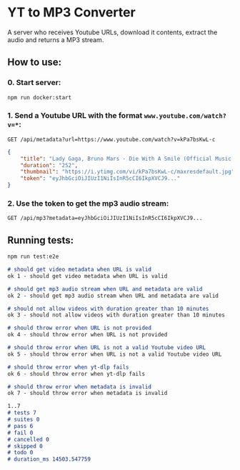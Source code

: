 # YT to MP3 Converter
A server who receives Youtube URLs, download it contents, extract the audio and returns a MP3 stream.


## How to use:
### 0. Start server:
```sh
npm run docker:start
```

### 1. Send a Youtube URL with the format `www.youtube.com/watch?v=*`:
```
GET /api/metadata?url=https://www.youtube.com/watch?v=kPa7bsKwL-c
```
```json
{
    "title": "Lady Gaga, Bruno Mars - Die With A Smile (Official Music Video)",
    "duration": "252",
    "thumbnail": "https://i.ytimg.com/vi/kPa7bsKwL-c/maxresdefault.jpg",
    "token": "eyJhbGciOiJIUzI1NiIsInR5cCI6IkpXVCJ9..."
}
```

### 2. Use the token to get the mp3 audio stream:
```
GET /api/mp3?metadata=eyJhbGciOiJIUzI1NiIsInR5cCI6IkpXVCJ9...
```

## Running tests:
```sh
npm run test:e2e
```
```md
# should get video metadata when URL is valid
ok 1 - should get video metadata when URL is valid

# should get mp3 audio stream when URL and metadata are valid
ok 2 - should get mp3 audio stream when URL and metadata are valid

# should not allow videos with duration greater than 10 minutes
ok 3 - should not allow videos with duration greater than 10 minutes

# should throw error when URL is not provided
ok 4 - should throw error when URL is not provided

# should throw error when URL is not a valid Youtube video URL
ok 5 - should throw error when URL is not a valid Youtube video URL

# should throw error when yt-dlp fails
ok 6 - should throw error when yt-dlp fails

# should throw error when metadata is invalid
ok 7 - should throw error when metadata is invalid

1..7
# tests 7
# suites 0
# pass 6
# fail 0
# cancelled 0
# skipped 0
# todo 0
# duration_ms 14503.547759
```
